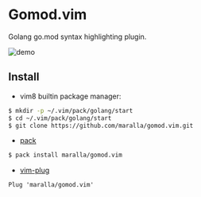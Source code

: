 Gomod.vim
=========

Golang go.mod syntax highlighting plugin.

![demo](https://i.imgur.com/QW2DsFn.png)

Install
-------

* vim8 builtin package manager:

```bash
$ mkdir -p ~/.vim/pack/golang/start
$ cd ~/.vim/pack/golang/start
$ git clone https://github.com/maralla/gomod.vim.git
```

* [pack](https://github.com/maralla/pack)

```bash
$ pack install maralla/gomod.vim
```

* [vim-plug](https://github.com/junegunn/vim-plug)

```vim
Plug 'maralla/gomod.vim'
```
